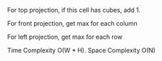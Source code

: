 For top projection, if this cell has cubes, add 1.

For front projection, get max for each column

For left projection, get max for each row

Time Complexity O(W * H). Space Complexity O(N)
